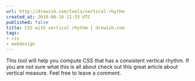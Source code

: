 ```yaml
---
url: http://drewish.com/tools/vertical-rhythm
created_at: 2010-06-16 21:33 UTC
published: false
title: CSS with vertical rhythm | drewish.com
tags:
- css
- webdesign
---
```


This tool will help you compute CSS that has a consistent vertical rhythm. If you are not sure what this is all about check out this great article about vertical measure. Feel free to leave a comment.
